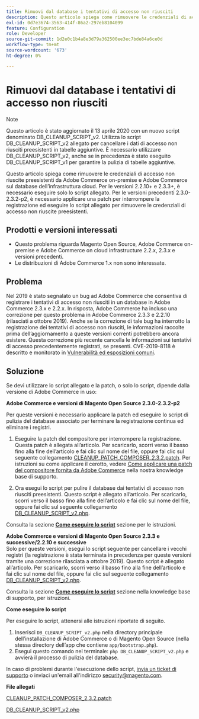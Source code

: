 ```yaml
---
title: Rimuovi dal database i tentativi di accesso non riusciti
description: Questo articolo spiega come rimuovere le credenziali di accesso non riuscite preesistenti da Adobe Commerce on-premise e Adobe Commerce sul database dell’infrastruttura cloud. Per le versioni 2.2.10+ e 2.3.3+, è necessario eseguire solo lo script allegato. Per le versioni precedenti 2.3.0-2.3.2-p2, è necessario applicare una patch per interrompere la registrazione ed eseguire lo script allegato per rimuovere le credenziali di accesso non riuscite preesistenti.
exl-id: 0d7e3674-3563-414f-86a2-297eb8104099
feature: Configuration
role: Developer
source-git-commit: 1d2e0c1b4a8e3d79a362500ee3ec7bde84a6ce0d
workflow-type: tm+mt
source-wordcount: '673'
ht-degree: 0%

---
```


# Rimuovi dal database i tentativi di accesso non riusciti

>[!NOTE]
>
>Questo articolo è stato aggiornato il 13 aprile 2020 con un nuovo script denominato DB\_CLEANUP\_SCRIPT\_v2. Utilizza lo script DB\_CLEANUP\_SCRIPT\_v2 allegato per cancellare i dati di accesso non riusciti preesistenti in tabelle aggiuntive. È necessario utilizzare DB\_CLEANUP\_SCRIPT\_v2, anche se in precedenza è stato eseguito DB\_CLEANUP\_SCRIPT\_v1 per garantire la pulizia di tabelle aggiuntive.

Questo articolo spiega come rimuovere le credenziali di accesso non riuscite preesistenti da Adobe Commerce on-premise e Adobe Commerce sul database dell’infrastruttura cloud. Per le versioni 2.2.10+ e 2.3.3+, è necessario eseguire solo lo script allegato. Per le versioni precedenti 2.3.0-2.3.2-p2, è necessario applicare una patch per interrompere la registrazione ed eseguire lo script allegato per rimuovere le credenziali di accesso non riuscite preesistenti.

## **Prodotti e versioni interessati**

* Questo problema riguarda Magento Open Source, Adobe Commerce on-premise e Adobe Commerce on cloud infrastructure 2.2.x, 2.3.x e versioni precedenti.
* Le distribuzioni di Adobe Commerce 1.x non sono interessate.

## Problema

Nel 2019 è stato segnalato un bug ad Adobe Commerce che consentiva di registrare i tentativi di accesso non riusciti in un database in Adobe Commerce 2.3.x e 2.2.x. In risposta, Adobe Commerce ha incluso una correzione per questo problema in Adobe Commerce 2.3.3 e 2.2.10 (rilasciati a ottobre 2019). Anche se la correzione di tale bug ha interrotto la registrazione dei tentativi di accesso non riusciti, le informazioni raccolte prima dell’aggiornamento a queste versioni correnti potrebbero ancora esistere. Questa correzione più recente cancella le informazioni sui tentativi di accesso precedentemente registrati, se presenti.   CVE-2019-8118 è descritto e monitorato in [Vulnerabilità ed esposizioni comuni](https://cve.mitre.org/cgi-bin/cvename.cgi?name=CVE-2019-8118).

## Soluzione

Se devi utilizzare lo script allegato e la patch, o solo lo script, dipende dalla versione di Adobe Commerce in uso:

**Adobe Commerce e versioni di Magento Open Source 2.3.0-2.3.2-p2**

Per queste versioni è necessario applicare la patch ed eseguire lo script di pulizia del database associato per terminare la registrazione continua ed eliminare i registri.

1. Eseguire la patch del compositore per interrompere la registrazione. Questa patch è allegata all’articolo. Per scaricarlo, scorri verso il basso fino alla fine dell’articolo e fai clic sul nome del file, oppure fai clic sul seguente collegamento [CLEANUP\_PATCH\_COMPOSER\_2.3.2.patch](assets/CLEANUP_PATCH_COMPOSER_2.3.2.patch.zip). Per istruzioni su come applicare il cerotto, vedere [Come applicare una patch del compositore fornita da Adobe Commerce](/help/how-to/general/how-to-apply-a-composer-patch-provided-by-magento.md) nella nostra knowledge base di supporto.

1. Ora esegui lo script per pulire il database dai tentativi di accesso non riusciti preesistenti. Questo script è allegato all’articolo. Per scaricarlo, scorri verso il basso fino alla fine dell’articolo e fai clic sul nome del file, oppure fai clic sul seguente collegamento [DB\_CLEANUP\_SCRIPT\_v2.php](assets/DB_CLEANUP_SCRIPT_v2.php.zip).

Consulta la sezione [**Come eseguire lo script**](/help/troubleshooting/known-issues-patches-attached/remove-failed-login-attempts-from-the-database.md#run_script) sezione per le istruzioni.

**Adobe Commerce e versioni di Magento Open Source 2.3.3 e successive/2.2.10 e successive**<br>
Solo per queste versioni, esegui lo script seguente per cancellare i vecchi registri (la registrazione è stata terminata in precedenza per queste versioni tramite una correzione rilasciata a ottobre 2019). Questo script è allegato all’articolo. Per scaricarlo, scorri verso il basso fino alla fine dell’articolo e fai clic sul nome del file, oppure fai clic sul seguente collegamento [DB\_CLEANUP\_SCRIPT\_v2.php](assets/DB_CLEANUP_SCRIPT_v2.php.zip).

Consulta la sezione [**Come eseguire lo script**](/help/troubleshooting/known-issues-patches-attached/remove-failed-login-attempts-from-the-database.md#run_script) sezione nella knowledge base di supporto, per istruzioni.

**Come eseguire lo script**

Per eseguire lo script, attenersi alle istruzioni riportate di seguito.

1. Inserisci `DB_CLEANUP_SCRIPT_v2.php` nella directory principale dell’installazione di Adobe Commerce o di Magento Open Source (nella stessa directory dell’app che contiene `app/bootstrap.php`).
1. Esegui questo comando nel terminale: `php DB_CLEANUP_SCRIPT_v2.php` e avvierà il processo di pulizia del database.

In caso di problemi durante l&#39;esecuzione dello script, [invia un ticket di supporto](/help/help-center-guide/help-center/magento-help-center-user-guide.md#submit-ticket) o inviaci un&#39;email all&#39;indirizzo [security@magento.com](mailto:security@magento.com).

**File allegati**

[CLEANUP\_PATCH\_COMPOSER\_2.3.2.patch](assets/CLEANUP_PATCH_COMPOSER_2.3.2.patch.zip)

[DB\_CLEANUP\_SCRIPT\_v2.php](assets/DB_CLEANUP_SCRIPT_v2.php.zip)
